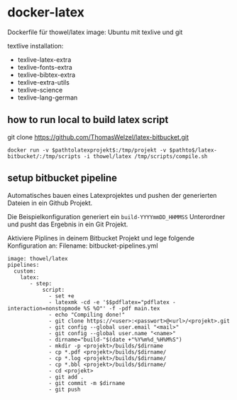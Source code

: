 # docker-latex

Dockerfile für thowel/latex image: Ubuntu mit texlive und git

textlive installation:
- texlive-latex-extra 
- texlive-fonts-extra 
- texlive-bibtex-extra
- texlive-extra-utils
- texlive-science
- texlive-lang-german

## how to run local to build latex script

git clone https://github.com/ThomasWelzel/latex-bitbucket.git

```
docker run -v $pathtolatexprojekt$:/tmp/projekt -v $pathto$/latex-bitbucket/:/tmp/scripts -i thowel/latex /tmp/scripts/compile.sh
```

## setup bitbucket pipeline
Automatisches bauen eines Latexprojektes und pushen der generierten Dateien in ein Github Projekt.

Die Beispielkonfiguration generiert ein `build-YYYYmmDD_HHMMSS` Unterordner und pusht das Ergebnis in ein Git Projekt.

Aktiviere Piplines in deinem Bitbucket Projekt und lege folgende Konfiguration an:
Filename: bitbucket-pipelines.yml

```
image: thowel/latex
pipelines:
  custom:
    latex:
       - step:
           script:
             - set +e
             - latexmk -cd -e '$$pdflatex="pdflatex -interaction=nonstopmode %S %O"' -f -pdf main.tex
             - echo "Compiling done!"
             - git clone https://<user>:<passwort>@<url>/<projekt>.git
             - git config --global user.email "<mail>"
             - git config --global user.name "<name>"
             - dirname="build-"$(date +"%Y%m%d_%H%M%S")
             - mkdir -p <projekt>/builds/$dirname
             - cp *.pdf <projekt>/builds/$dirname/
             - cp *.log <projekt>/builds/$dirname/
             - cp *.bbl <projekt>/builds/$dirname/
             - cd <projekt>
             - git add .
             - git commit -m $dirname
             - git push
```
